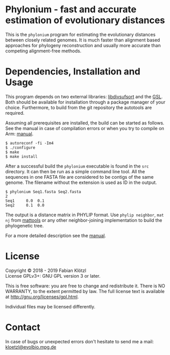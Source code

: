 # Phylonium - fast and accurate estimation of evolutionary distances

This is the `phylonium` program for estimating the evolutionary distances between closely related genomes. It is much faster than alignment based approaches for phylogeny reconstruction and usually more accurate than competing alignment-free methods.


# Dependencies, Installation and Usage

This program depends on two external libraries: [libdivsufsort](https://github.com/y-256/libdivsufsort) and the [GSL](https://www.gnu.org/software/gsl/). Both should be available for installation through a package manager of your choice. Furthermore, to build from the git repository the autotools are required.

Assuming all prerequisites are installed, the build can be started as follows. See the manual in case of compilation errors or when you try to compile on Arm: [manual](documentation/manual.pdf).

    $ autoreconf -fi -Im4
    $ ./configure
    $ make
    $ make install

After a successful build the `phylonium` executable is found in the `src` directory. It can then be run as a simple command line tool. All the sequences in one FASTA file are considered to be contigs of the same genome. The filename without the extension is used as ID in the output.

    $ phylonium Seq1.fasta Seq2.fasta
    2
    Seq1     0.0  0.1
    Seq2     0.1  0.0

The output is a distance matrix in PHYLIP format. Use `phylip neighbor`, `mat nj` from [mattools](https://github.com/kloetzl/mattools) or any other neighbor-joining implementation to build the phylogenetic tree.

For a more detailed description see the [manual](documentation/manual.pdf).


# License

Copyright © 2018 - 2019 Fabian Klötzl  
License GPLv3+: GNU GPL version 3 or later.

This is free software: you are free to change and redistribute it. There is NO WARRANTY, to the extent permitted by law. The full license text is available at <http://gnu.org/licenses/gpl.html>.

Individual files may be licensed differently.


# Contact

In case of bugs or unexpected errors don't hesitate to send me a mail: kloetzl@evolbio.mpg.de
